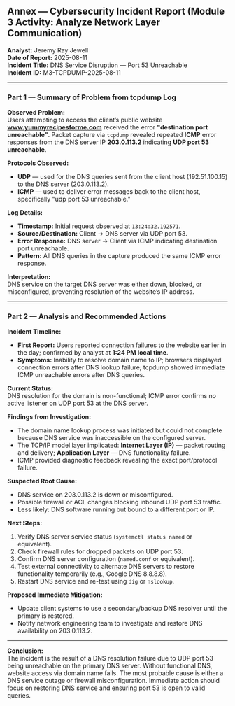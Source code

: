 ## Annex — Cybersecurity Incident Report (Module 3 Activity: Analyze Network Layer Communication)

**Analyst:** Jeremy Ray Jewell  
**Date of Report:** 2025-08-11  
**Incident Title:** DNS Service Disruption — Port 53 Unreachable  
**Incident ID:** M3-TCPDUMP-2025-08-11  

---

### Part 1 — Summary of Problem from tcpdump Log
**Observed Problem:**  
Users attempting to access the client’s public website **www.yummyrecipesforme.com** received the error **"destination port unreachable"**. Packet capture via `tcpdump` revealed repeated **ICMP** error responses from the DNS server IP **203.0.113.2** indicating **UDP port 53 unreachable**.  

**Protocols Observed:**  
- **UDP** — used for the DNS queries sent from the client host (192.51.100.15) to the DNS server (203.0.113.2).  
- **ICMP** — used to deliver error messages back to the client host, specifically "udp port 53 unreachable."  

**Log Details:**  
- **Timestamp:** Initial request observed at `13:24:32.192571`.  
- **Source/Destination:** Client → DNS server via UDP port 53.  
- **Error Response:** DNS server → Client via ICMP indicating destination port unreachable.  
- **Pattern:** All DNS queries in the capture produced the same ICMP error response.  

**Interpretation:**  
DNS service on the target DNS server was either down, blocked, or misconfigured, preventing resolution of the website’s IP address.

---

### Part 2 — Analysis and Recommended Actions
**Incident Timeline:**  
- **First Report:** Users reported connection failures to the website earlier in the day; confirmed by analyst at **1:24 PM local time**.  
- **Symptoms:** Inability to resolve domain name to IP; browsers displayed connection errors after DNS lookup failure; tcpdump showed immediate ICMP unreachable errors after DNS queries.  

**Current Status:**  
DNS resolution for the domain is non-functional; ICMP error confirms no active listener on UDP port 53 at the DNS server.

**Findings from Investigation:**  
- The domain name lookup process was initiated but could not complete because DNS service was inaccessible on the configured server.  
- The TCP/IP model layer implicated: **Internet Layer (IP)** — packet routing and delivery; **Application Layer** — DNS functionality failure.  
- ICMP provided diagnostic feedback revealing the exact port/protocol failure.  

**Suspected Root Cause:**  
- DNS service on 203.0.113.2 is down or misconfigured.  
- Possible firewall or ACL changes blocking inbound UDP port 53 traffic.  
- Less likely: DNS software running but bound to a different port or IP.

**Next Steps:**  
1. Verify DNS server service status (`systemctl status named` or equivalent).  
2. Check firewall rules for dropped packets on UDP port 53.  
3. Confirm DNS server configuration (`named.conf` or equivalent).  
4. Test external connectivity to alternate DNS servers to restore functionality temporarily (e.g., Google DNS 8.8.8.8).  
5. Restart DNS service and re-test using `dig` or `nslookup`.

**Proposed Immediate Mitigation:**  
- Update client systems to use a secondary/backup DNS resolver until the primary is restored.  
- Notify network engineering team to investigate and restore DNS availability on 203.0.113.2.

---

**Conclusion:**  
The incident is the result of a DNS resolution failure due to UDP port 53 being unreachable on the primary DNS server. Without functional DNS, website access via domain name fails. The most probable cause is either a DNS service outage or firewall misconfiguration. Immediate action should focus on restoring DNS service and ensuring port 53 is open to valid queries.
